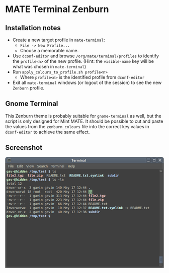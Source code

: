 # MATE Terminal Zenburn

## Installation notes
- Create a new target profile in `mate-terminal`:
  - `File -> New Profile...`
  - Choose a memorable name.
- Use `dconf-editor` and browse `/org/mate/terminal/profiles` to identify the `profile<n>`
  of the new profile. (Hint: the `visible-name` key will be what was chosen in `mate-terminal`) 
- Run `apply_colours_to_profile.sh profile<n>`
  - Where `profile<n>` is the identified profile from `dconf-editor`
- Exit all `mate-terminal` windows (or logout of the session) to see the new `Zenburn` profile.

## Gnome Terminal
This Zenburn theme is probably suitable for `gnome-terminal` as well, but the script is only designed for Mint MATE. It should be possible to cut and paste the values from the `zenburn_colours` file into the correct key values in `dconf-editor` to achieve the same effect.

## Screenshot
![Alt text](screenshot.png?raw=true "MATE Terminal Zenburn")
